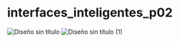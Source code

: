 # interfaces_inteligentes_p02
![Diseño sin título](https://github.com/user-attachments/assets/23bdb50e-81eb-46b3-8e62-466bcda5e17b)
![Diseño sin título (1)](https://github.com/user-attachments/assets/27f5ffd9-5a0d-4a5e-af7e-cfe5160e9a8e)
